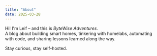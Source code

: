 ```yaml
---
title: "About"
date: 2025-03-28
---
```


Hi! I'm Leif – and this is *ByteWise Adventures*.  
A blog about building smart homes, tinkering with homelabs, automating with code, and sharing lessons learned along the way.

Stay curious, stay self-hosted.
